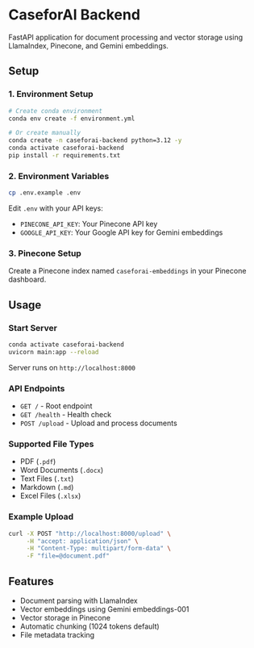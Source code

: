 # CaseforAI Backend

FastAPI application for document processing and vector storage using LlamaIndex, Pinecone, and Gemini embeddings.

## Setup

### 1. Environment Setup

```bash
# Create conda environment
conda env create -f environment.yml

# Or create manually
conda create -n caseforai-backend python=3.12 -y
conda activate caseforai-backend
pip install -r requirements.txt
```

### 2. Environment Variables

```bash
cp .env.example .env
```

Edit `.env` with your API keys:
- `PINECONE_API_KEY`: Your Pinecone API key
- `GOOGLE_API_KEY`: Your Google API key for Gemini embeddings

### 3. Pinecone Setup

Create a Pinecone index named `caseforai-embeddings` in your Pinecone dashboard.

## Usage

### Start Server

```bash
conda activate caseforai-backend
uvicorn main:app --reload
```

Server runs on `http://localhost:8000`

### API Endpoints

- `GET /` - Root endpoint
- `GET /health` - Health check
- `POST /upload` - Upload and process documents

### Supported File Types

- PDF (`.pdf`)
- Word Documents (`.docx`)
- Text Files (`.txt`)
- Markdown (`.md`)
- Excel Files (`.xlsx`)

### Example Upload

```bash
curl -X POST "http://localhost:8000/upload" \
     -H "accept: application/json" \
     -H "Content-Type: multipart/form-data" \
     -F "file=@document.pdf"
```

## Features

- Document parsing with LlamaIndex
- Vector embeddings using Gemini embeddings-001
- Vector storage in Pinecone
- Automatic chunking (1024 tokens default)
- File metadata tracking